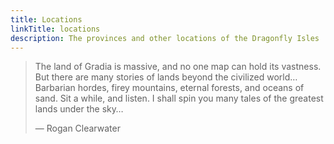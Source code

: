 ```yaml
---
title: Locations
linkTitle: locations
description: The provinces and other locations of the Dragonfly Isles
---
```


> The land of Gradia is massive, and no one map can hold its vastness. But there
> are many stories of lands beyond the civilized world… Barbarian hordes, firey
> mountains, eternal forests, and oceans of sand. Sit a while, and listen. I shall
> spin you many tales of the greatest lands under the sky…
>
>    &mdash; Rogan Clearwater 
